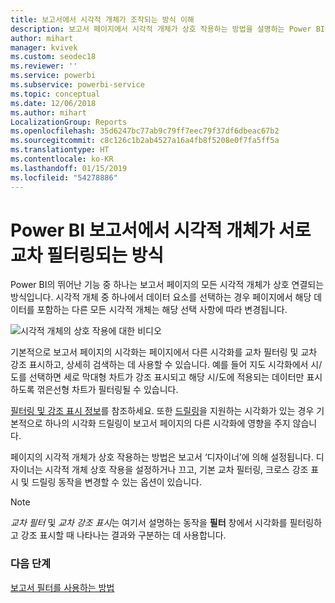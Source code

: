 ```yaml
---
title: 보고서에서 시각적 개체가 조작되는 방식 이해
description: 보고서 페이지에서 시각적 개체가 상호 작용하는 방법을 설명하는 Power BI 최종 사용자를 위한 설명서입니다.
author: mihart
manager: kvivek
ms.custom: seodec18
ms.reviewer: ''
ms.service: powerbi
ms.subservice: powerbi-service
ms.topic: conceptual
ms.date: 12/06/2018
ms.author: mihart
LocalizationGroup: Reports
ms.openlocfilehash: 35d6247bc77ab9c79ff7eec79f37df6dbeac67b2
ms.sourcegitcommit: c8c126c1b2ab4527a16a4fb8f5208e0f7fa5ff5a
ms.translationtype: HT
ms.contentlocale: ko-KR
ms.lasthandoff: 01/15/2019
ms.locfileid: "54278886"
---
```

# <a name="how-visuals-cross-filter-each-other-in-a-power-bi-report"></a>Power BI 보고서에서 시각적 개체가 서로 교차 필터링되는 방식
Power BI의 뛰어난 기능 중 하나는 보고서 페이지의 모든 시각적 개체가 상호 연결되는 방식입니다. 시각적 개체 중 하나에서 데이터 요소를 선택하는 경우 페이지에서 해당 데이터를 포함하는 다른 모든 시각적 개체는 해당 선택 사항에 따라 변경됩니다. 

![시각적 개체의 상호 작용에 대한 비디오](media/end-user-interactions/interactions.gif)

기본적으로 보고서 페이지의 시각화는 페이지에서 다른 시각화를 교차 필터링 및 교차 강조 표시하고, 상세히 검색하는 데 사용할 수 있습니다. 예를 들어 지도 시각화에서 시/도를 선택하면 세로 막대형 차트가 강조 표시되고 해당 시/도에 적용되는 데이터만 표시하도록 꺾은선형 차트가 필터링될 수 있습니다.

[필터링 및 강조 표시 정보](../power-bi-reports-filters-and-highlighting.md)를 참조하세요. 또한 [드릴링](../power-bi-visualization-drill-down.md)을 지원하는 시각화가 있는 경우 기본적으로 하나의 시각화 드릴링이 보고서 페이지의 다른 시각화에 영향을 주지 않습니다. 

페이지의 시각적 개체가 상호 작용하는 방법은 보고서 ‘디자이너’에 의해 설정됩니다. 디자이너는 시각적 개체 상호 작용을 설정하거나 끄고, 기본 교차 필터링, 크로스 강조 표시 및 드릴링 동작을 변경할 수 있는 옵션이 있습니다.
  
> [!NOTE]
> *교차 필터* 및 *교차 강조 표시*는 여기서 설명하는 동작을 **필터** 창에서 시각화를 필터링하고 강조 표시할 때 나타나는 결과와 구분하는 데 사용합니다.  

### <a name="next-steps"></a>다음 단계
[보고서 필터를 사용하는 방법](../power-bi-how-to-report-filter.md)
